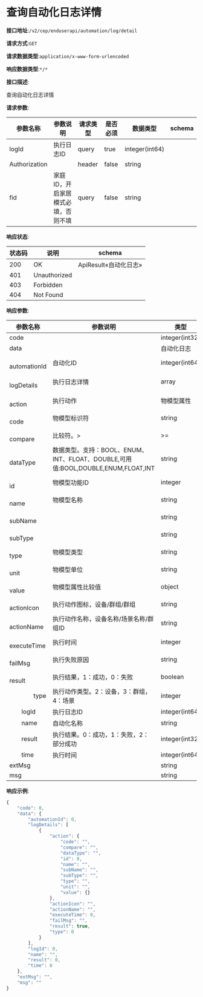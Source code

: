 # 查询自动化日志详情


**接口地址**:`/v2/cep/enduserapi/automation/log/detail`


**请求方式**:`GET`


**请求数据类型**:`application/x-www-form-urlencoded`


**响应数据类型**:`*/*`


**接口描述**:<p>查询自动化日志详情</p>


**请求参数**:


| 参数名称      | 参数说明                           | 请求类型 | 是否必须 | 数据类型       | schema |
| ------------- | ---------------------------------- | -------- | -------- | -------------- | ------ |
| logId         | 执行日志ID                         | query    | true     | integer(int64) |        |
| Authorization |                                    | header   | false    | string         |        |
| fid           | 家庭ID，开启家居模式必填，否则不填 | query    | false    | string         |        |


**响应状态**:


| 状态码 | 说明         | schema                |
| ------ | ------------ | --------------------- |
| 200    | OK           | ApiResult«自动化日志» |
| 401    | Unauthorized |                       |
| 403    | Forbidden    |                       |
| 404    | Not Found    |                       |


**响应参数**:


| 参数名称                                     | 参数说明                                                     | 类型           | schema         |
| -------------------------------------------- | ------------------------------------------------------------ | -------------- | -------------- |
| code                                         |                                                              | integer(int32) | integer(int32) |
| data                                         |                                                              | 自动化日志     | 自动化日志     |
| &emsp;&emsp;automationId                     | 自动化ID                                                     | integer(int64) |                |
| &emsp;&emsp;logDetails                       | 执行日志详情                                                 | array          | 自动化日志详情 |
| &emsp;&emsp;&emsp;&emsp;action               | 执行动作                                                     | 物模型属性     | 物模型属性     |
| &emsp;&emsp;&emsp;&emsp;&emsp;&emsp;code     | 物模型标识符                                                 | string         |                |
| &emsp;&emsp;&emsp;&emsp;&emsp;&emsp;compare  | 比较符。>                                                    | >=             | <              |
| &emsp;&emsp;&emsp;&emsp;&emsp;&emsp;dataType | 数据类型。支持：BOOL、ENUM、INT、FLOAT、DOUBLE,可用值:BOOL,DOUBLE,ENUM,FLOAT,INT | string         |                |
| &emsp;&emsp;&emsp;&emsp;&emsp;&emsp;id       | 物模型功能ID                                                 | integer        |                |
| &emsp;&emsp;&emsp;&emsp;&emsp;&emsp;name     | 物模型名称                                                   | string         |                |
| &emsp;&emsp;&emsp;&emsp;&emsp;&emsp;subName  |                                                              | string         |                |
| &emsp;&emsp;&emsp;&emsp;&emsp;&emsp;subType  |                                                              | string         |                |
| &emsp;&emsp;&emsp;&emsp;&emsp;&emsp;type     | 物模型类型                                                   | string         |                |
| &emsp;&emsp;&emsp;&emsp;&emsp;&emsp;unit     | 物模型单位                                                   | string         |                |
| &emsp;&emsp;&emsp;&emsp;&emsp;&emsp;value    | 物模型属性比较值                                             | object         |                |
| &emsp;&emsp;&emsp;&emsp;actionIcon           | 执行动作图标，设备/群组/群组                                 | string         |                |
| &emsp;&emsp;&emsp;&emsp;actionName           | 执行动作名称，设备名称/场景名称/群组ID                       | string         |                |
| &emsp;&emsp;&emsp;&emsp;executeTime          | 执行时间                                                     | integer        |                |
| &emsp;&emsp;&emsp;&emsp;failMsg              | 执行失败原因                                                 | string         |                |
| &emsp;&emsp;&emsp;&emsp;result               | 执行结果，1：成功，0：失败                                   | boolean        |                |
| &emsp;&emsp;&emsp;&emsp;type                 | 执行动作类型。2：设备，3：群组，4：场景                      | integer        |                |
| &emsp;&emsp;logId                            | 执行日志ID                                                   | integer(int64) |                |
| &emsp;&emsp;name                             | 自动化名称                                                   | string         |                |
| &emsp;&emsp;result                           | 执行结果。0：成功，1：失败，2：部分成功                      | integer(int32) |                |
| &emsp;&emsp;time                             | 执行时间                                                     | integer(int64) |                |
| extMsg                                       |                                                              | string         |                |
| msg                                          |                                                              | string         |                |


**响应示例**:
```javascript
{
	"code": 0,
	"data": {
		"automationId": 0,
		"logDetails": [
			{
				"action": {
					"code": "",
					"compare": "",
					"dataType": "",
					"id": 0,
					"name": "",
					"subName": "",
					"subType": "",
					"type": "",
					"unit": "",
					"value": {}
				},
				"actionIcon": "",
				"actionName": "",
				"executeTime": 0,
				"failMsg": "",
				"result": true,
				"type": 0
			}
		],
		"logId": 0,
		"name": "",
		"result": 0,
		"time": 0
	},
	"extMsg": "",
	"msg": ""
}
```
